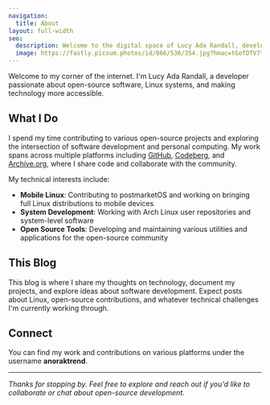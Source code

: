 ```yaml
---
navigation:
  title: About
layout: full-width
seo:
  description: Welcome to the digital space of Lucy Ada Randall, developer and open-source advocate. Here you'll find thoughts on technology, software freedom, and building alternatives to corporate ecosystems. With a focus on my own interests, this blog documents the journey of making technology more accessible, transparent, and user-controlled.
  image: https://fastly.picsum.photos/id/866/536/354.jpg?hmac=tGofDTV7tl2rprappPzKFiZ9vDh5MKj39oa2D--gqhA
---
```


Welcome to my corner of the internet. I'm Lucy Ada Randall, a developer passionate about open-source software, Linux systems, and making technology more accessible.

## What I Do

I spend my time contributing to various open-source projects and exploring the intersection of software development and personal computing. My work spans across multiple platforms including [GitHub](https://github.com/anoraktrend), [Codeberg](https://codeberg.org/anoraktrend), and [Archive.org](https://archive.org/details/@anoraktrend), where I share code and collaborate with the community.

My technical interests include:

- **Mobile Linux**: Contributing to postmarketOS and working on bringing full Linux distributions to mobile devices
- **System Development**: Working with Arch Linux user repositories and system-level software
- **Open Source Tools**: Developing and maintaining various utilities and applications for the open-source community

## This Blog

This blog is where I share my thoughts on technology, document my projects, and explore ideas about software development. Expect posts about Linux, open-source contributions, and whatever technical challenges I'm currently working through.

## Connect

You can find my work and contributions on various platforms under the username **anoraktrend**.

---

*Thanks for stopping by. Feel free to explore and reach out if you'd like to collaborate or chat about open-source development.*
